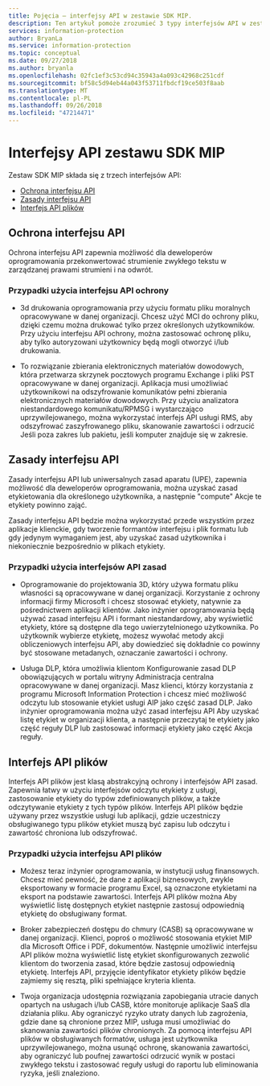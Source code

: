 ```yaml
---
title: Pojęcia — interfejsy API w zestawie SDK MIP.
description: Ten artykuł pomoże zrozumieć 3 typy interfejsów API w zestawie SDK MIP, jak są ze sobą powiązane i przypadki użycia dla każdej.
services: information-protection
author: BryanLa
ms.service: information-protection
ms.topic: conceptual
ms.date: 09/27/2018
ms.author: bryanla
ms.openlocfilehash: 02fc1ef3c53cd94c35943a4a093c42968c251cdf
ms.sourcegitcommit: bf58c5d94eb44a043f53711fbdcf19ce503f8aab
ms.translationtype: MT
ms.contentlocale: pl-PL
ms.lasthandoff: 09/26/2018
ms.locfileid: "47214471"
---
```

# <a name="mip-sdk-apis"></a>Interfejsy API zestawu SDK MIP

Zestaw SDK MIP składa się z trzech interfejsów API:

- [Ochrona interfejsu API](#protection-api)
- [Zasady interfejsu API](#policy-api)
- [Interfejs API plików](#file-api)

## <a name="protection-api"></a>Ochrona interfejsu API

Ochrona interfejsu API zapewnia możliwość dla deweloperów oprogramowania przekonwertować strumienie zwykłego tekstu w zarządzanej prawami strumieni i na odwrót.

### <a name="protection-api-use-cases"></a>Przypadki użycia interfejsu API ochrony

- 3d drukowania oprogramowania przy użyciu formatu pliku moralnych opracowywane w danej organizacji. Chcesz użyć MCI do ochrony pliku, dzięki czemu można drukować tylko przez określonych użytkowników. Przy użyciu interfejsu API ochrony, można zastosować ochronę pliku, aby tylko autoryzowani użytkownicy będą mogli otworzyć i/lub drukowania. 

- To rozwiązanie zbierania elektronicznych materiałów dowodowych, która przetwarza skrzynek pocztowych programu Exchange i pliki PST opracowywane w danej organizacji. Aplikacja musi umożliwiać użytkownikowi na odszyfrowanie komunikatów pełni zbierania elektronicznych materiałów dowodowych. Przy użyciu analizatora niestandardowego komunikatu/RPMSG i wystarczająco uprzywilejowanego, można wykorzystać interfejs API usługi RMS, aby odszyfrować zaszyfrowanego pliku, skanowanie zawartości i odrzucić Jeśli poza zakres lub pakietu, jeśli komputer znajduje się w zakresie.

## <a name="policy-api"></a>Zasady interfejsu API

Zasady interfejsu API lub uniwersalnych zasad aparatu (UPE), zapewnia możliwość dla deweloperów oprogramowania, można uzyskać zasad etykietowania dla określonego użytkownika, a następnie "compute" Akcje te etykiety powinno zająć.

Zasady interfejsu API będzie można wykorzystać przede wszystkim przez aplikacje klienckie, gdy tworzenie formantów interfejsu i plik formatu lub gdy jedynym wymaganiem jest, aby uzyskać zasad użytkownika i niekoniecznie bezpośrednio w plikach etykiety. 

### <a name="policy-api-use-cases"></a>Przypadki użycia interfejsów API zasad

- Oprogramowanie do projektowania 3D, który używa formatu pliku własności są opracowywane w danej organizacji. Korzystanie z ochrony informacji firmy Microsoft i chcesz stosować etykiety, natywnie za pośrednictwem aplikacji klientów. Jako inżynier oprogramowania będą używać zasad interfejsu API i formant niestandardowy, aby wyświetlić etykiety, które są dostępne dla tego uwierzytelnionego użytkownika. Po użytkownik wybierze etykietę, możesz wywołać metody akcji obliczeniowych interfejsu API, aby dowiedzieć się dokładnie co powinny być stosowane metadanych, oznaczanie zawartości i ochrony.

- Usługa DLP, która umożliwia klientom Konfigurowanie zasad DLP obowiązujących w portalu witryny Administracja centralna opracowywane w danej organizacji. Masz klienci, którzy korzystania z programu Microsoft Information Protection i chcesz mieć możliwość odczytu lub stosowanie etykiet usługi AIP jako część zasad DLP. Jako inżynier oprogramowania można użyć zasad interfejsu API Aby uzyskać listę etykiet w organizacji klienta, a następnie przeczytaj te etykiety jako część reguły DLP lub zastosować informacji etykiety jako część Akcja reguły.

## <a name="file-api"></a>Interfejs API plików

Interfejs API plików jest klasą abstrakcyjną ochrony i interfejsów API zasad. Zapewnia łatwy w użyciu interfejsów odczytu etykiety z usługi, zastosowanie etykiety do typów zdefiniowanych plików, a także odczytywanie etykiety z tych typów plików. Interfejs API plików będzie używany przez wszystkie usługi lub aplikacji, gdzie uczestniczy obsługiwanego typu plików etykiet muszą być zapisu lub odczytu i zawartość chroniona lub odszyfrować.

### <a name="file-api-use-cases"></a>Przypadki użycia interfejsu API plików

- Możesz teraz inżynier oprogramowania, w instytucji usług finansowych. Chcesz mieć pewność, że dane z aplikacji biznesowych, zwykle eksportowany w formacie programu Excel, są oznaczone etykietami na eksport na podstawie zawartości. Interfejs API plików można Aby wyświetlić listę dostępnych etykiet następnie zastosuj odpowiednią etykietę do obsługiwany format.

- Broker zabezpieczeń dostępu do chmury (CASB) są opracowywane w danej organizacji. Klienci, poproś o możliwość stosowania etykiet MIP dla Microsoft Office i PDF, dokumentów. Następnie umożliwić interfejsu API plików można wyświetlić listę etykiet skonfigurowanych zezwolić klientom do tworzenia zasad, które będzie zastosuj odpowiednią etykietę. Interfejs API, przyjęcie identyfikator etykiety plików będzie zajmiemy się resztą, pliki spełniające kryteria klienta.

- Twoja organizacja udostępnia rozwiązania zapobiegania utracie danych opartych na usługach i/lub CASB, które monitoruje aplikacje SaaS dla działania pliku. Aby ograniczyć ryzyko utraty danych lub zagrożenia, gdzie dane są chronione przez MIP, usługa musi umożliwiać do skanowania zawartości plików chronionych. Za pomocą interfejsu API plików w obsługiwanych formatów, usługa jest użytkownika uprzywilejowanego, można usunąć ochronę, skanowania zawartości, aby ograniczyć lub poufnej zawartości odrzucić wynik w postaci zwykłego tekstu i zastosować reguły usługi do raportu lub eliminowania ryzyka, jeśli znaleziono.
